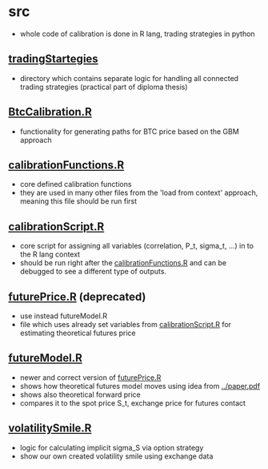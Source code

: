 # src
- whole code of calibration is done in R lang, trading strategies in python

## [tradingStartegies](https://github.com/devAdam117/futures-trading-strategies-bitcoin-dp/tree/main/main/src/tradingStartegies)
- directory which contains separate logic for handling all connected trading strategies (practical part of diploma thesis)

## [BtcCalibration.R](https://github.com/devAdam117/futures-trading-strategies-bitcoin-dp/blob/main/main/src/BtcCalibration.R)
- functionality for generating paths for BTC price based on the GBM approach

## [calibrationFunctions.R](https://github.com/devAdam117/futures-trading-strategies-bitcoin-dp/blob/main/main/src/calibrationFunctions.R)
- core defined calibration functions
- they are used in many other files from the 'load from context' approach, meaning this file should be run first

## [calibrationScript.R](https://github.com/devAdam117/futures-trading-strategies-bitcoin-dp/blob/main/main/src/calibrationScript.R)
- core script for assigning all variables (correlation, P_t, sigma_t, ...) in to the R lang context 
- should be run right after the [calibrationFunctions.R](https://github.com/devAdam117/futures-trading-strategies-bitcoin-dp/blob/main/main/src/calibrationFunctions.R) and can be debugged to see a different type of outputs.

## [futurePrice.R](https://github.com/devAdam117/futures-trading-strategies-bitcoin-dp/blob/main/main/src/futuresPrice.R) (deprecated)
- use instead futureModel.R
- file which uses already set variables from [calibrationScript.R](https://github.com/devAdam117/futures-trading-strategies-bitcoin-dp/blob/main/main/src/calibrationScript.R) for estimating theoretical futures price

## [futureModel.R](https://github.com/devAdam117/futures-trading-strategies-bitcoin-dp/blob/main/main/src/futuresModel.R)
- newer and correct version of [futurePrice.R](https://github.com/devAdam117/futures-trading-strategies-bitcoin-dp/blob/main/main/src/futuresPrice.R)
- shows how theoretical futures model moves using idea from [../paper.pdf](https://github.com/devAdam117/futures-trading-strategies-bitcoin-dp/blob/main/main/paper.pdf) 
- shows also theoretical forward price
- compares it to the spot price S_t, exchange price for futures contact

## [volatilitySmile.R](https://github.com/devAdam117/futures-trading-strategies-bitcoin-dp/blob/main/main/src/volatilitySmile.R)
- logic for calculating implicit sigma_S via option strategy
- show our own created volatility smile using exchange data
